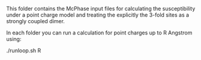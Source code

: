 This folder contains the McPhase input files for calculating the susceptibility under a point charge model
and treating the explicitly the 3-fold sites as a strongly coupled dimer.

In each folder you can run a calculation for point charges up to R Angstrom using:

./runloop.sh R
